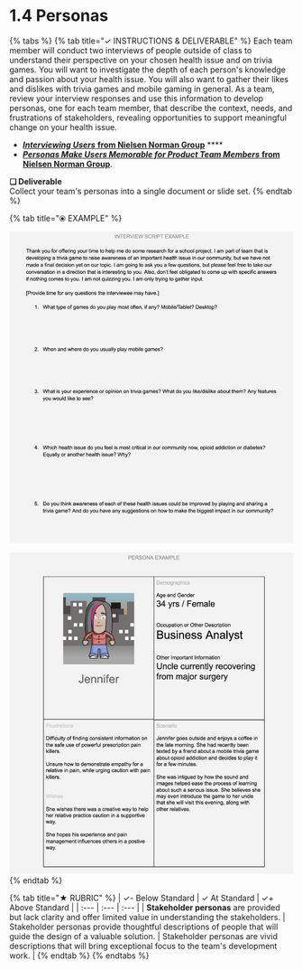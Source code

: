 # 1.4 Personas

{% tabs %}
{% tab title="✓  INSTRUCTIONS & DELIVERABLE" %}
Each team member will conduct two interviews of people outside of class to understand their perspective on your chosen health issue and on trivia games. You will want to investigate the depth of each person's knowledge and passion about your health issue. You will also want to gather their likes and dislikes with trivia games and mobile gaming in general. As a team, review your interview responses and use this information to develop personas, one for each team member, that describe the context, needs, and frustrations of stakeholders, revealing opportunities to support meaningful change on your health issue.

* [_**Interviewing Users**_ **from Nielsen Norman Group**](https://www.nngroup.com/articles/interviewing-users/) ****
* [_**Personas Make Users Memorable for Product Team Members**_ **from Nielsen Norman Group**](https://www.nngroup.com/articles/persona/).

**❏ Deliverable**  
Collect your team's personas into a single document or slide set.
{% endtab %}

{% tab title="⦿ EXAMPLE" %}


![](../../.gitbook/assets/interviewscriptexample.png)



![](../../.gitbook/assets/personaexample.png)
{% endtab %}

{% tab title="★  RUBRIC" %}
| ✓-  Below Standard | ✓  At Standard | ✓+  Above Standard |
| :--- | :--- | :--- |
| **Stakeholder personas** are provided but lack clarity and offer limited value in understanding the stakeholders. | Stakeholder personas provide thoughtful descriptions of people that will guide the design of a valuable solution. | Stakeholder personas are vivid descriptions that will bring exceptional focus to the team's development work.  |
{% endtab %}
{% endtabs %}



